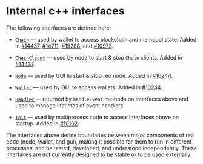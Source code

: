 # Internal c++ interfaces

The following interfaces are defined here:

* [`Chain`](chain.h) — used by wallet to access blockchain and mempool state. Added in [#14437](https://github.com/reocoinproject/recoin/pull/14437), [#14711](https://github.com/reocoinproject/recoin/pull/14711), [#15288](https://github.com/reocoinproject/recoin/pull/15288), and [#10973](https://github.com/reocoinproject/recoin/pull/10973).

* [`ChainClient`](chain.h) — used by node to start & stop `Chain` clients. Added in [#14437](https://github.com/reocoinproject/recoin/pull/14437).

* [`Node`](node.h) — used by GUI to start & stop reo node. Added in [#10244](https://github.com/reocoinproject/recoin/pull/10244).

* [`Wallet`](wallet.h) — used by GUI to access wallets. Added in [#10244](https://github.com/reocoinproject/recoin/pull/10244).

* [`Handler`](handler.h) — returned by `handleEvent` methods on interfaces above and used to manage lifetimes of event handlers.

* [`Init`](init.h) — used by multiprocess code to access interfaces above on startup. Added in [#10102](https://github.com/reocoinproject/recoin/pull/10102).

The interfaces above define boundaries between major components of reo code (node, wallet, and gui), making it possible for them to run in different processes, and be tested, developed, and understood independently. These interfaces are not currently designed to be stable or to be used externally.
